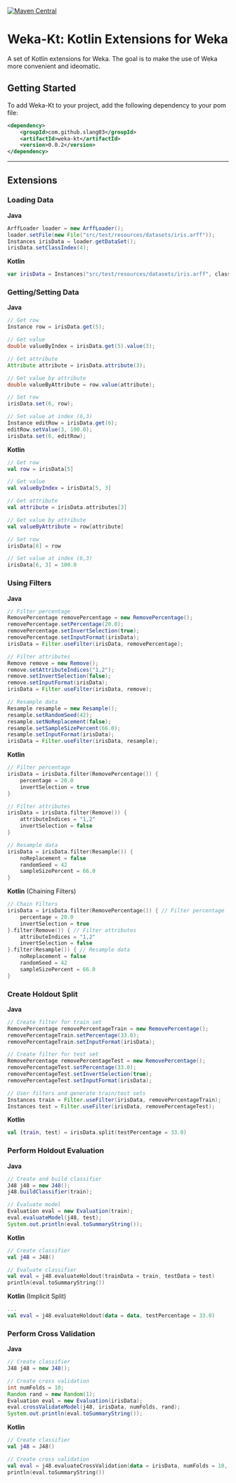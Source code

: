 [![Maven Central](https://img.shields.io/maven-central/v/com.github.slang03/weka-kt.svg?label=Maven%20Central)](http://search.maven.org/#search%7Cga%7C1%7Cg%3A%22com.github.slang03%22%20a%3A%22weka-kt%22)

# Weka-Kt: Kotlin Extensions for Weka
A set of Kotlin extensions for Weka. The goal is to make the use of Weka more convenient and ideomatic.

## Getting Started
To add Weka-Kt to your project, add the following dependency to your pom file:

```xml
<dependency>
    <groupId>com.github.slang03</groupId>
    <artifactId>weka-kt</artifactId>
    <version>0.0.2</version>
</dependency>
```

___

## Extensions

### Loading Data

**Java**

```java
ArffLoader loader = new ArffLoader();
loader.setFile(new File("src/test/resources/datasets/iris.arff"));
Instances irisData = loader.getDataSet();
irisData.setClassIndex(4);
```

**Kotlin**

```kotlin
var irisData = Instances("src/test/resources/datasets/iris.arff", classIndex = 4)
```

### Getting/Setting Data

**Java**

```java
// Get row
Instance row = irisData.get(5);

// Get value
double valueByIndex = irisData.get(5).value(3);

// Get attribute
Attribute attribute = irisData.attribute(3);

// Get value by attribute
double valueByAttribute = row.value(attribute);

// Set row
irisData.set(6, row);

// Set value at index (6,3)
Instance editRow = irisData.get(6);
editRow.setValue(3, 100.0);
irisData.set(6, editRow);
```

**Kotlin**

```kotlin
// Get row
val row = irisData[5]

// Get value
val valueByIndex = irisData[5, 3]

// Get attribute
val attribute = irisData.attributes[3]

// Get value by attribute
val valueByAttribute = row[attribute]

// Set row
irisData[6] = row

// Set value at index (6,3)
irisData[6, 3] = 100.0
```
### Using Filters

**Java**

```java
// Filter percentage
RemovePercentage removePercentage = new RemovePercentage();
removePercentage.setPercentage(20.0);
removePercentage.setInvertSelection(true);
removePercentage.setInputFormat(irisData);
irisData = Filter.useFilter(irisData, removePercentage);

// Filter attributes
Remove remove = new Remove();
remove.setAttributeIndices("1,2");
remove.setInvertSelection(false);
remove.setInputFormat(irisData);
irisData = Filter.useFilter(irisData, remove);

// Resample data
Resample resample = new Resample();
resample.setRandomSeed(42);
resample.setNoReplacement(false);
resample.setSampleSizePercent(66.0);
resample.setInputFormat(irisData);
irisData = Filter.useFilter(irisData, resample);
```

**Kotlin**

```kotlin
// Filter percentage
irisData = irisData.filter(RemovePercentage()) {
    percentage = 20.0
    invertSelection = true
}

// Filter attributes
irisData = irisData.filter(Remove()) {
    attributeIndices = "1,2"
    invertSelection = false
}

// Resample data
irisData = irisData.filter(Resample()) {
    noReplacement = false
    randomSeed = 42
    sampleSizePercent = 66.0
}
```

**Kotlin** (Chaining Filters)

```kotlin
// Chain Filters
irisData = irisData.filter(RemovePercentage()) { // Filter percentage
    percentage = 20.0
    invertSelection = true
}.filter(Remove()) { // Filter attributes
    attributeIndices = "1,2"
    invertSelection = false
}.filter(Resample()) { // Resample data
    noReplacement = false
    randomSeed = 42
    sampleSizePercent = 66.0
}
```

### Create Holdout Split

**Java**

```java
// Create filter for train set
RemovePercentage removePercentageTrain = new RemovePercentage();
removePercentageTrain.setPercentage(33.0);
removePercentageTrain.setInputFormat(irisData);

// Create filter for test set
RemovePercentage removePercentageTest = new RemovePercentage();
removePercentageTest.setPercentage(33.0);
removePercentageTest.setInvertSelection(true);
removePercentageTest.setInputFormat(irisData);

// User filters and generate train/test sets
Instances train = Filter.useFilter(irisData, removePercentageTrain);
Instances test = Filter.useFilter(irisData, removePercentageTest);
```

**Kotlin**

```kotlin
val (train, test) = irisData.split(testPercentage = 33.0)
```

### Perform Holdout Evaluation

**Java**

```java
// Create and build classifier
J48 j48 = new J48();
j48.buildClassifier(train);

// Evaluate model
Evaluation eval = new Evaluation(train);
eval.evaluateModel(j48, test);
System.out.println(eval.toSummaryString());
```

**Kotlin**

```kotlin
// Create classifier
val j48 = J48()

// Evaluate classifier
val eval = j48.evaluateHoldout(trainData = train, testData = test)
println(eval.toSummaryString())
```

**Kotlin** (Implicit Split)

```kotlin
...
val eval = j48.evaluateHoldout(data = data, testPercentage = 33.0)
```
### Perform Cross Validation

**Java**

```java
// Create classifier
J48 j48 = new J48();

// Create cross validation
int numFolds = 10;
Random rand = new Random(1);
Evaluation eval = new Evaluation(irisData);
eval.crossValidateModel(j48, irisData, numFolds, rand);
System.out.println(eval.toSummaryString());
```

**Kotlin**

```kotlin
// Create classifier
val j48 = J48()

// Create cross validation
val eval = j48.evaluateCrossValidation(data = irisData, numFolds = 10, seed = 1)
println(eval.toSummaryString())
```